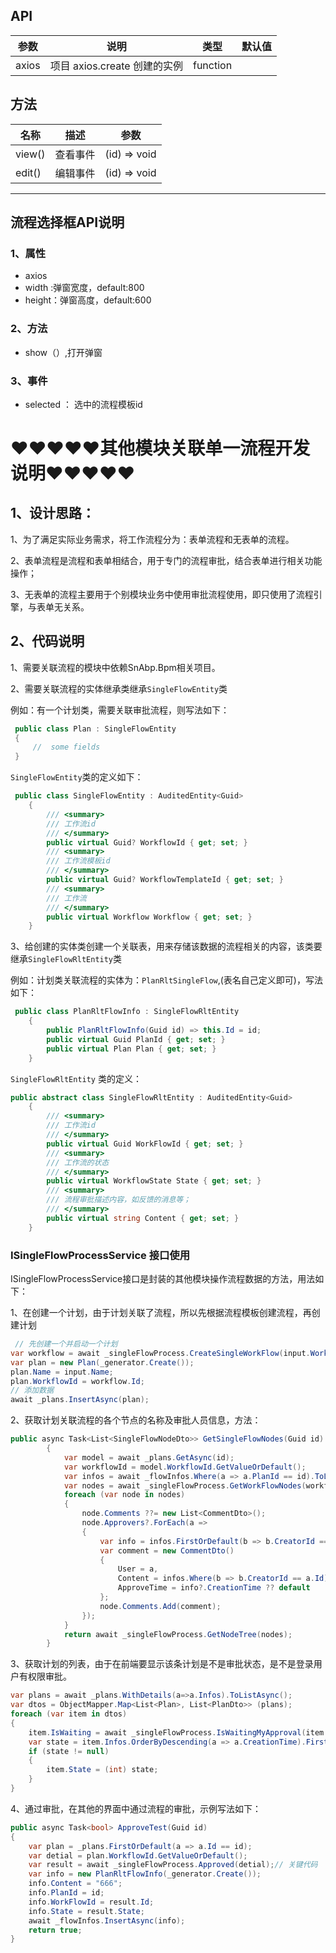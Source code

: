 ## API

| 参数  | 说明                         | 类型     | 默认值 |
| ----- | ---------------------------- | -------- | ------ |
| axios | 项目 axios.create 创建的实例 | function |

## 方法

| 名称        | 描述                                    | 参数       |
| ----------- | --------------------------------------- | --------------- |
| view()        | 查看事件                                 | (id) => void    |
| edit()        | 编辑事件                                 | (id) => void    |

------

## 流程选择框API说明

### 1、属性

- axios
- width :弹窗宽度，default:800
- height：弹窗高度，default:600

### 2、方法

- show（）,打开弹窗

### 3、事件

- selected ： 选中的流程模板id



# ❤❤❤❤❤其他模块关联单一流程开发说明❤❤❤❤❤

## 1、设计思路：

1、为了满足实际业务需求，将工作流程分为：表单流程和无表单的流程。

2、表单流程是流程和表单相结合，用于专门的流程审批，结合表单进行相关功能操作；

3、无表单的流程主要用于个别模块业务中使用审批流程使用，即只使用了流程引擎，与表单无关系。

## 2、代码说明

1、需要关联流程的模块中依赖SnAbp.Bpm相关项目。

2、需要关联流程的实体继承类继承`SingleFlowEntity`类

例如：有一个计划类，需要关联审批流程，则写法如下：

```c#
 public class Plan : SingleFlowEntity
 {
     //  some fields
 } 
```

`SingleFlowEntity`类的定义如下：

```c#
 public class SingleFlowEntity : AuditedEntity<Guid>
    {
        /// <summary>
        /// 工作流id
        /// </summary>
        public virtual Guid? WorkflowId { get; set; }
        /// <summary>
        /// 工作流模板id
        /// </summary>
        public virtual Guid? WorkflowTemplateId { get; set; }
        /// <summary>
        /// 工作流
        /// </summary>
        public virtual Workflow Workflow { get; set; }
    }
```

3、给创建的实体类创建一个关联表，用来存储该数据的流程相关的内容，该类要继承`SingleFlowRltEntity`类

例如：计划类关联流程的实体为：`PlanRltSingleFlow`,(表名自己定义即可)，写法如下：

```c#
 public class PlanRltFlowInfo : SingleFlowRltEntity  
    {
        public PlanRltFlowInfo(Guid id) => this.Id = id;
        public virtual Guid PlanId { get; set; }
        public virtual Plan Plan { get; set; }
    }
```

`SingleFlowRltEntity` 类的定义：

```c#
public abstract class SingleFlowRltEntity : AuditedEntity<Guid>
    {
        /// <summary>
        /// 工作流id
        /// </summary>
        public virtual Guid WorkFlowId { get; set; }
        /// <summary>
        /// 工作流的状态
        /// </summary>
        public virtual WorkflowState State { get; set; }
        /// <summary>
        /// 流程审批描述内容，如反馈的消息等；
        /// </summary>
        public virtual string Content { get; set; }
    }
```

### ISingleFlowProcessService 接口使用

ISingleFlowProcessService接口是封装的其他模块操作流程数据的方法，用法如下：

1、在创建一个计划，由于计划关联了流程，所以先根据流程模板创建流程，再创建计划

```c#
 // 先创建一个并启动一个计划
var workflow = await _singleFlowProcess.CreateSingleWorkFlow(input.WorkFlowTemplateId);
var plan = new Plan(_generator.Create());
plan.Name = input.Name;
plan.WorkflowId = workflow.Id;
// 添加数据
await _plans.InsertAsync(plan);
```

2、获取计划关联流程的各个节点的名称及审批人员信息，方法：

```c#
public async Task<List<SingleFlowNodeDto>> GetSingleFlowNodes(Guid id)
        {
            var model = await _plans.GetAsync(id);
            var workflowId = model.WorkflowId.GetValueOrDefault();
            var infos = await _flowInfos.Where(a => a.PlanId == id).ToListAsync();
            var nodes = await _singleFlowProcess.GetWorkFlowNodes(workflowId);
            foreach (var node in nodes)
            {
                node.Comments ??= new List<CommentDto>();
                node.Approvers?.ForEach(a =>
                {
                    var info = infos.FirstOrDefault(b => b.CreatorId == a.Id);
                    var comment = new CommentDto()
                    {
                        User = a,
                        Content = infos.Where(b => b.CreatorId == a.Id).Select(a => a.Content).ToList(),
                        ApproveTime = info?.CreationTime ?? default
                    };
                    node.Comments.Add(comment);
                });
            }
            return await _singleFlowProcess.GetNodeTree(nodes);
        }
```

3、获取计划的列表，由于在前端要显示该条计划是不是审批状态，是不是登录用户有权限审批。

```c#
var plans = await _plans.WithDetails(a=>a.Infos).ToListAsync();
var dtos = ObjectMapper.Map<List<Plan>, List<PlanDto>> (plans);
foreach (var item in dtos)
{
    item.IsWaiting = await _singleFlowProcess.IsWaitingMyApproval(item.WorkflowId.GetValueOrDefault());
    var state = item.Infos.OrderByDescending(a => a.CreationTime).FirstOrDefault()?.State;
    if (state != null)
    {
        item.State = (int) state;
    }
}
```

4、通过审批，在其他的界面中通过流程的审批，示例写法如下：

```c#
public async Task<bool> ApproveTest(Guid id)
{
    var plan = _plans.FirstOrDefault(a => a.Id == id);
    var detial = plan.WorkflowId.GetValueOrDefault();
    var result = await _singleFlowProcess.Approved(detial);// 关键代码
    var info = new PlanRltFlowInfo(_generator.Create());
    info.Content = "666";
    info.PlanId = id;
    info.WorkFlowId = result.Id;
    info.State = result.State;
    await _flowInfos.InsertAsync(info);
    return true;
}
```

